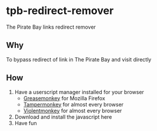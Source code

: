 # tpb-redirect-remover
The Pirate Bay links redirect remover
## Why
To bypass redirect of link in The Pirate Bay and visit directly
## How
1. Have a userscript manager installed for your browser
   * [Greasemonkey](https://www.greasespot.net/) for Mozilla Firefox
   * [Tampermonkey](https://www.tampermonkey.net/) for almost every browser
   * [Violentmonkey](https://violentmonkey.github.io/) for almost every browser
2. Download and install the javascript here
3. Have fun
